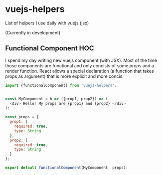 # vuejs-helpers
List of helpers I use daily with vuejs (jsx)

(Currently in development)

## Functional Component HOC

I spend my day writing new vuejs component (with JSX). Most of the time those components are functional and only concists of some props and a render function. React allows a special declaration (a function that takes props as argument) that is more explicit and more concis.

```javascript
import {functionalComponent} from 'vuejs-helpers';


const MyComponent = h => ({prop1, prop2}) => (
  <div> Hello! My props are {prop1} and {prop2} </div>
);

const props = {
  prop1: {
    required: true,
    type: String
  },
  prop2: {
    required: true,
    type: String
  }
};

export default functionalComponent(MyComponent, props);
```

